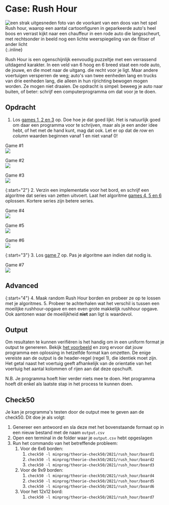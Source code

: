 # Case: Rush Hour
![een strak uitgesneden foto van de voorkant van een doos van het spel Rush hour, waarop een aantal cartoonfiguren in geparkeerde auto's heel boos en verrast kijkt naar een chauffeur in een rode auto die langsscheurt, met rechtsonder in beeld nog een lichte weerspiegeling van de flitser of ander licht](Rushhour.jpg){:.inline}

Rush Hour is een ogenschijnlijk eenvoudig puzzeltje met een verrassend uitdagend karakter. 
In een veld van 6 hoog en 6 breed staat een rode auto, de jouwe, en die moet naar de uitgang. die recht voor je ligt. 
Maar andere voertuigen versperren de weg; auto's van twee eenheden lang en trucks van drie eenheden lang, die alleen in hun rijrichting bewogen mogen worden. 
Ze mogen niet draaien. De opdracht is simpel: beweeg je auto naar buiten, of beter: schrijf een computerprogramma om dat voor je te doen.


## Opdracht
1. Los [games 1, 2 en 3](gameboards.zip) op. Doe hoe je dat goed lijkt. 
Het is natuurlijk goed om daar een programma voor te schrijven, maar als je een ander idee hebt, of het met de hand kunt, mag dat ook.
Let er op dat de _row_ en _column_ waarden beginnen vanaf 1 en niet vanaf 0!

Game #1  
![](Rushhour6x6_1.jpg)

Game #2  
![](Rushhour6x6_2.jpg)

Game #3  
![](Rushhour6x6_3.jpg)

{:start="2"}
2. Verzin een implementatie voor het bord, en schrijf een algoritme dat series van zetten uitvoert. 
Laat het algoritme [games 4, 5 en 6](gameboards.zip) oplossen. Kortere series zijn betere series.

Game #4  
![](Rushhour9x9_1.jpg)

Game #5  
![](Rushhour9x9_2.jpg)

Game #6  
![](Rushhour9x9_3.jpg)

{:start="3"}
3. Los [game 7](gameboards.zip) op. Pas je algoritme aan indien dat nodig is.

Game #7  
![](Rushhour12x12_1.jpg)


## Advanced

{:start="4"}
4. Maak random Rush Hour borden en probeer ze op te lossen met je algoritmes.
5. Probeer te achterhalen wat het verschil is tussen een moeilijke rushhour-opgave en een even grote makkelijk rushhour opgave.
Ook aantonen waar de moeilijkheid **niet** aan ligt is waardevol.


## Output
Om resultaten te kunnen verifiëren is het handig om in een uniform format je output te genereren.
Bekijk [het voorbeeld](example_output.csv) en zorg ervoor dat jouw programma een oplossing in hetzelfde format kan omzetten.
De enige vereiste aan de output is de header-regel (regel 1), die identiek moet zijn.
Het getal naast het voertuig geeft afhankelijk van de orientatie van het voertuig het aantal kolommen of rijen aan dat deze opschuift.

N.B. Je programma hoeft hier verder niets mee te doen. Het programma hoeft dit enkel als laatste stap in het process te kunnen doen.


## Check50
Je kan je programma's testen door de output mee te geven aan de check50. Dit doe je als volgt:

1. Genereer een antwoord en sla deze met het bovenstaande formaat op in een nieuw bestand met de naam `output.csv`
2. Open een terminal in de folder waar je `output.csv` hebt opgeslagen
3. Run het commando van het betreffende probleem:
    1. Voor de 6x6 borden: 
        1. `check50 -l minprog/theorie-check50/2021/rush_hour/board1`
        2. `check50 -l minprog/theorie-check50/2021/rush_hour/board2`
        3. `check50 -l minprog/theorie-check50/2021/rush_hour/board3`
    2. Voor de 9x9 borden: 
        1. `check50 -l minprog/theorie-check50/2021/rush_hour/board4`
        2. `check50 -l minprog/theorie-check50/2021/rush_hour/board5`
        3. `check50 -l minprog/theorie-check50/2021/rush_hour/board6`
    3. Voor het 12x12 bord: 
        1. `check50 -l minprog/theorie-check50/2021/rush_hour/board7`
